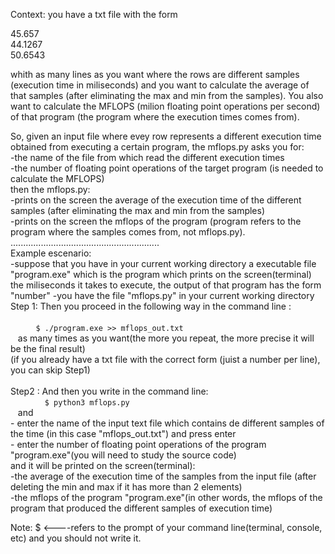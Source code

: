 Context: you have a txt file with the form

45.657  
44.1267  
50.6543  
  
whith as many lines as you want where the rows are different samples (execution time in miliseconds) 
and you want to calculate the average of that samples (after eliminating the max and min from the samples).
You also want to calculate the MFLOPS (milion floating point operations per second) of that program (the program where the   execution times comes from).  

So, given an input file  where evey row represents a different execution time obtained from executing a certain program, the mflops.py asks you for:  
-the name of the file from which read the different execution times  
-the number of floating point operations of the target program (is needed to calculate the MFLOPS)  
then the mflops.py:    
-prints on the screen the average of the execution time of the different samples (after eliminating the max and min from the samples)  
-prints on the screen the mflops of the program (program refers to the program where the samples comes from, not mflops.py).    
...........................................................  
Example escenario:  
-suppose that you have in your current working directory a executable file "program.exe" which is the program which prints on the screen(terminal) the miliseconds it takes to execute, the output of that program has the form 
      "number"
-you have the file "mflops.py" in your current working directory
    Step 1: Then you proceed in the following way in the command line :<br/><br/>
    ```
    $ ./program.exe >> mflops_out.txt  
    ```  
    as many times as you want(the more you repeat, the more precise it will be the final result)  
    (if you already have a txt file with the correct form (juist a number per line), you can skip Step1)<br/><br/>
    Step2 : And then you write in the command line:  
    ```  
    $ python3 mflops.py  
    ```  
    and  
     - enter the name of the input text file which contains de different samples of the time (in this case "mflops_out.txt")      and press enter  
     - enter the number of floating point operations of the program "program.exe"(you will need to study the source code)  
    and it will be printed on the screen(terminal):  
     -the average of the execution time of the samples from the input file (after deleting the min and max if it has more than 2 elements)    
     -the mflops of the program "program.exe"(in other words, the mflops of the program that produced the different samples of execution time)
     
Note: $ <----refers to the prompt of your command line(terminal, console, etc) and you should not write it. 
    

